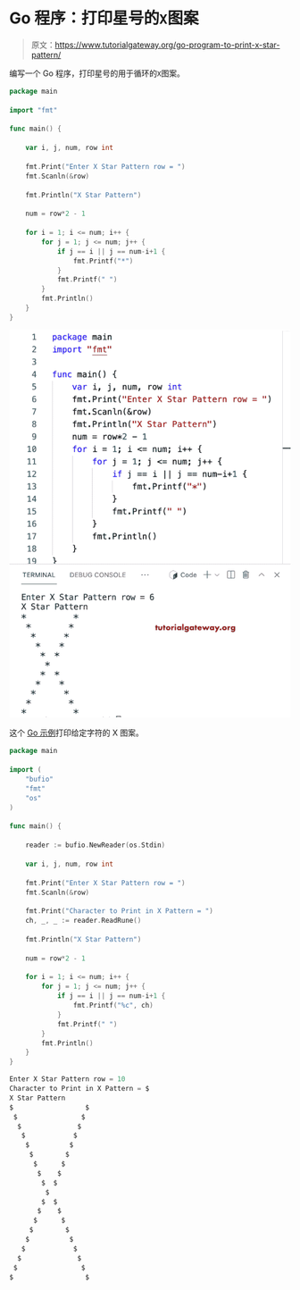 # Go 程序：打印星号的`X`图案

> 原文：<https://www.tutorialgateway.org/go-program-to-print-x-star-pattern/>

编写一个 Go 程序，打印星号的用于循环的`X`图案。

```go
package main

import "fmt"

func main() {

	var i, j, num, row int

	fmt.Print("Enter X Star Pattern row = ")
	fmt.Scanln(&row)

	fmt.Println("X Star Pattern")

	num = row*2 - 1

	for i = 1; i <= num; i++ {
		for j = 1; j <= num; j++ {
			if j == i || j == num-i+1 {
				fmt.Printf("*")
			}
			fmt.Printf(" ")
		}
		fmt.Println()
	}
}
```

![Go Program to Print X Star Pattern](img/c276a8f3f82cd5090c639463f73fea31.png)

这个 [Go 示例](https://www.tutorialgateway.org/go-programs/)打印给定字符的 X 图案。

```go
package main

import (
	"bufio"
	"fmt"
	"os"
)

func main() {

	reader := bufio.NewReader(os.Stdin)

	var i, j, num, row int

	fmt.Print("Enter X Star Pattern row = ")
	fmt.Scanln(&row)

	fmt.Print("Character to Print in X Pattern = ")
	ch, _, _ := reader.ReadRune()

	fmt.Println("X Star Pattern")

	num = row*2 - 1

	for i = 1; i <= num; i++ {
		for j = 1; j <= num; j++ {
			if j == i || j == num-i+1 {
				fmt.Printf("%c", ch)
			}
			fmt.Printf(" ")
		}
		fmt.Println()
	}
}
```

```go
Enter X Star Pattern row = 10
Character to Print in X Pattern = $
X Star Pattern
$                  $ 
 $                $  
  $              $   
   $            $    
    $          $     
     $        $      
      $      $       
       $    $        
        $  $         
         $          
        $  $         
       $    $        
      $      $       
     $        $      
    $          $     
   $            $    
  $              $   
 $                $  
$                  $
```